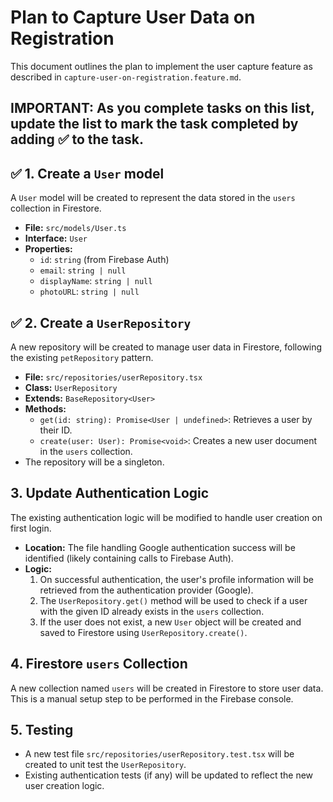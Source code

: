 # Plan to Capture User Data on Registration

This document outlines the plan to implement the user capture feature as described in `capture-user-on-registration.feature.md`.

## IMPORTANT: As you complete tasks on this list, update the list to mark the task completed by adding :white_check_mark: to the task.

## :white_check_mark: 1. Create a `User` model

A `User` model will be created to represent the data stored in the `users` collection in Firestore.

- **File:** `src/models/User.ts`
- **Interface:** `User`
- **Properties:**
    - `id`: `string` (from Firebase Auth)
    - `email`: `string | null`
    - `displayName`: `string | null`
    - `photoURL`: `string | null`

## :white_check_mark: 2. Create a `UserRepository`

A new repository will be created to manage user data in Firestore, following the existing `petRepository` pattern.

- **File:** `src/repositories/userRepository.tsx`
- **Class:** `UserRepository`
- **Extends:** `BaseRepository<User>`
- **Methods:**
    - `get(id: string): Promise<User | undefined>`: Retrieves a user by their ID.
    - `create(user: User): Promise<void>`: Creates a new user document in the `users` collection.
- The repository will be a singleton.

## 3. Update Authentication Logic

The existing authentication logic will be modified to handle user creation on first login.

- **Location:** The file handling Google authentication success will be identified (likely containing calls to Firebase Auth).
- **Logic:**
    1. On successful authentication, the user's profile information will be retrieved from the authentication provider (Google).
    2. The `UserRepository.get()` method will be used to check if a user with the given ID already exists in the `users` collection.
    3. If the user does not exist, a new `User` object will be created and saved to Firestore using `UserRepository.create()`.

## 4. Firestore `users` Collection

A new collection named `users` will be created in Firestore to store user data. This is a manual setup step to be performed in the Firebase console.

## 5. Testing

- A new test file `src/repositories/userRepository.test.tsx` will be created to unit test the `UserRepository`.
- Existing authentication tests (if any) will be updated to reflect the new user creation logic.
